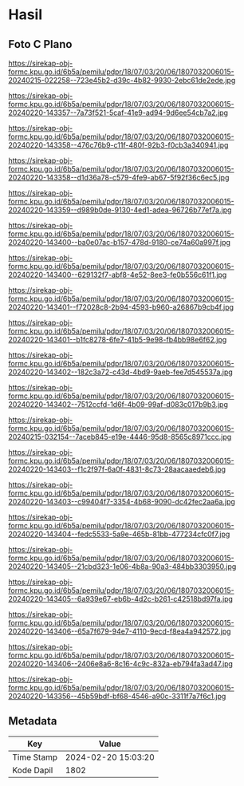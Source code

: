# Hasil

## Foto C Plano

https://sirekap-obj-formc.kpu.go.id/6b5a/pemilu/pdpr/18/07/03/20/06/1807032006015-20240215-022258--723e45b2-d39c-4b82-9930-2ebc61de2ede.jpg

https://sirekap-obj-formc.kpu.go.id/6b5a/pemilu/pdpr/18/07/03/20/06/1807032006015-20240220-143357--7a73f521-5caf-41e9-ad94-9d6ee54cb7a2.jpg

https://sirekap-obj-formc.kpu.go.id/6b5a/pemilu/pdpr/18/07/03/20/06/1807032006015-20240220-143358--476c76b9-c11f-480f-92b3-f0cb3a340941.jpg

https://sirekap-obj-formc.kpu.go.id/6b5a/pemilu/pdpr/18/07/03/20/06/1807032006015-20240220-143358--d1d36a78-c579-4fe9-ab67-5f92f36c6ec5.jpg

https://sirekap-obj-formc.kpu.go.id/6b5a/pemilu/pdpr/18/07/03/20/06/1807032006015-20240220-143359--d989b0de-9130-4ed1-adea-96726b77ef7a.jpg

https://sirekap-obj-formc.kpu.go.id/6b5a/pemilu/pdpr/18/07/03/20/06/1807032006015-20240220-143400--ba0e07ac-b157-478d-9180-ce74a60a997f.jpg

https://sirekap-obj-formc.kpu.go.id/6b5a/pemilu/pdpr/18/07/03/20/06/1807032006015-20240220-143400--629132f7-abf8-4e52-8ee3-fe0b556c61f1.jpg

https://sirekap-obj-formc.kpu.go.id/6b5a/pemilu/pdpr/18/07/03/20/06/1807032006015-20240220-143401--f72028c8-2b94-4593-b960-a26867b9cb4f.jpg

https://sirekap-obj-formc.kpu.go.id/6b5a/pemilu/pdpr/18/07/03/20/06/1807032006015-20240220-143401--b1fc8278-6fe7-41b5-9e98-fb4bb98e6f62.jpg

https://sirekap-obj-formc.kpu.go.id/6b5a/pemilu/pdpr/18/07/03/20/06/1807032006015-20240220-143402--182c3a72-c43d-4bd9-9aeb-fee7d545537a.jpg

https://sirekap-obj-formc.kpu.go.id/6b5a/pemilu/pdpr/18/07/03/20/06/1807032006015-20240220-143402--7512ccfd-1d6f-4b09-99af-d083c017b9b3.jpg

https://sirekap-obj-formc.kpu.go.id/6b5a/pemilu/pdpr/18/07/03/20/06/1807032006015-20240215-032154--7aceb845-e19e-4446-95d8-8565c8971ccc.jpg

https://sirekap-obj-formc.kpu.go.id/6b5a/pemilu/pdpr/18/07/03/20/06/1807032006015-20240220-143403--f1c2f97f-6a0f-4831-8c73-28aacaaedeb6.jpg

https://sirekap-obj-formc.kpu.go.id/6b5a/pemilu/pdpr/18/07/03/20/06/1807032006015-20240220-143403--c99404f7-3354-4b68-9090-dc42fec2aa6a.jpg

https://sirekap-obj-formc.kpu.go.id/6b5a/pemilu/pdpr/18/07/03/20/06/1807032006015-20240220-143404--fedc5533-5a9e-465b-81bb-477234cfc0f7.jpg

https://sirekap-obj-formc.kpu.go.id/6b5a/pemilu/pdpr/18/07/03/20/06/1807032006015-20240220-143405--21cbd323-1e06-4b8a-90a3-484bb3303950.jpg

https://sirekap-obj-formc.kpu.go.id/6b5a/pemilu/pdpr/18/07/03/20/06/1807032006015-20240220-143405--6a939e67-eb6b-4d2c-b261-c42518bd97fa.jpg

https://sirekap-obj-formc.kpu.go.id/6b5a/pemilu/pdpr/18/07/03/20/06/1807032006015-20240220-143406--65a7f679-94e7-4110-9ecd-f8ea4a942572.jpg

https://sirekap-obj-formc.kpu.go.id/6b5a/pemilu/pdpr/18/07/03/20/06/1807032006015-20240220-143406--2406e8a6-8c16-4c9c-832a-eb794fa3ad47.jpg

https://sirekap-obj-formc.kpu.go.id/6b5a/pemilu/pdpr/18/07/03/20/06/1807032006015-20240220-143356--45b59bdf-bf68-4546-a90c-3311f7a7f6c1.jpg


## Metadata

| Key        | Value               |
| ---------- | ------------------- |
| Time Stamp | 2024-02-20 15:03:20 |
| Kode Dapil | 1802                |



